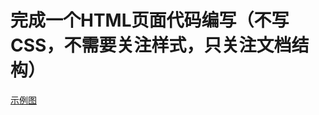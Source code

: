 完成一个HTML页面代码编写（不写CSS，不需要关注样式，只关注文档结构）
====


[示例图](http://7xrp04.com1.z0.glb.clouddn.com/task_1_1_1.jpg)

